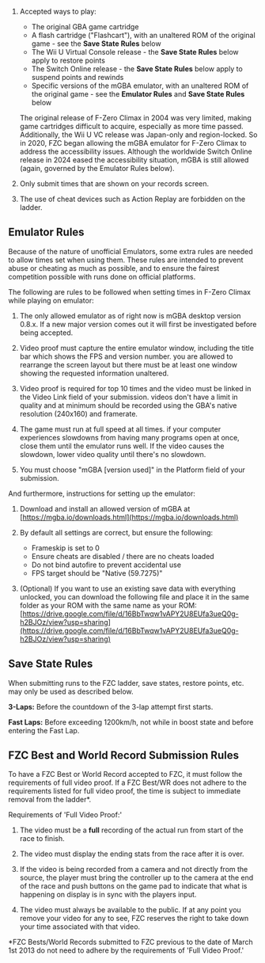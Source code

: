 1. Accepted ways to play:

    - The original GBA game cartridge
    - A flash cartridge ("Flashcart"), with an unaltered ROM of the original game - see the **Save State Rules** below
    - The Wii U Virtual Console release - the **Save State Rules** below apply to restore points
    - The Switch Online release - the **Save State Rules** below apply to suspend points and rewinds
    - Specific versions of the mGBA emulator, with an unaltered ROM of the original game - see the **Emulator Rules** and **Save State Rules** below

    The original release of F-Zero Climax in 2004 was very limited, making game cartridges difficult to acquire, especially as more time passed. Additionally, the Wii U VC release was Japan-only and region-locked. So in 2020, FZC began allowing the mGBA emulator for F-Zero Climax to address the accessibility issues. Although the worldwide Switch Online release in 2024 eased the accessibility situation, mGBA is still allowed (again, governed by the Emulator Rules below).

1. Only submit times that are shown on your records screen.

1. The use of cheat devices such as Action Replay are forbidden on the ladder.


## Emulator Rules

Because of the nature of unofficial Emulators, some extra rules are needed to allow times set when using them. These rules are intended to prevent abuse or cheating as much as possible, and to ensure the fairest competition possible with runs done on official platforms.

The following are rules to be followed when setting times in F-Zero Climax while playing on emulator:

1. The only allowed emulator as of right now is mGBA desktop version 0.8.x. If a new major version comes out it will first be investigated before being accepted.

1. Video proof must capture the entire emulator window, including the title bar which shows the FPS and version number. you are allowed to rearrange the screen layout but there must be at least one window showing the requested information unaltered.

1. Video proof is required for top 10 times and the video must be linked in the Video Link field of your submission. videos don't have a limit in quality and at minimum should be recorded using the GBA's native resolution (240x160) and framerate.

1. The game must run at full speed at all times. if your computer experiences slowdowns from having many programs open at once, close them until the emulator runs well. If the video causes the slowdown, lower video quality until there's no slowdown.

1. You must choose "mGBA [version used]" in the Platform field of your submission.

And furthermore, instructions for setting up the emulator:

1. Download and install an allowed version of mGBA at [https://mgba.io/downloads.html](https://mgba.io/downloads.html)

1. By default all settings are correct, but ensure the following:

    - Frameskip is set to 0
    - Ensure cheats are disabled / there are no cheats loaded
    - Do not bind autofire to prevent accidental use
    - FPS target should be "Native (59.7275)"

1. (Optional) If you want to use an existing save data with everything unlocked, you can download the following file and place it in the same folder as your ROM with the same name as your ROM: [https://drive.google.com/file/d/16BbTwqw1vAPY2U8EUfa3ueQ0g-h2BJOz/view?usp=sharing](https://drive.google.com/file/d/16BbTwqw1vAPY2U8EUfa3ueQ0g-h2BJOz/view?usp=sharing)


## Save State Rules

When submitting runs to the FZC ladder, save states, restore points, etc. may only be used as described below.

**3-Laps:** Before the countdown of the 3-lap attempt first starts.

**Fast Laps:** Before exceeding 1200km/h, not while in boost state and before entering the Fast Lap.


## FZC Best and World Record Submission Rules

To have a FZC Best or World Record accepted to FZC, it must follow the requirements of full video proof. If a FZC Best/WR does not adhere to the requirements listed for full video proof, the time is subject to immediate removal from the ladder\*.

Requirements of 'Full Video Proof:'

1. The video must be a **full** recording of the actual run from start of the race to finish.

1. The video must display the ending stats from the race after it is over.

1. If the video is being recorded from a camera and not directly from the source, the player must bring the controller up to the camera at the end of the race and push buttons on the game pad to indicate that what is happening on display is in sync with the players input.

1. The video must always be available to the public. If at any point you remove your video for any to see, FZC reserves the right to take down your time associated with that video.

\*FZC Bests/World Records submitted to FZC previous to the date of March 1st 2013 do not need to adhere by the requirements of 'Full Video Proof.'
